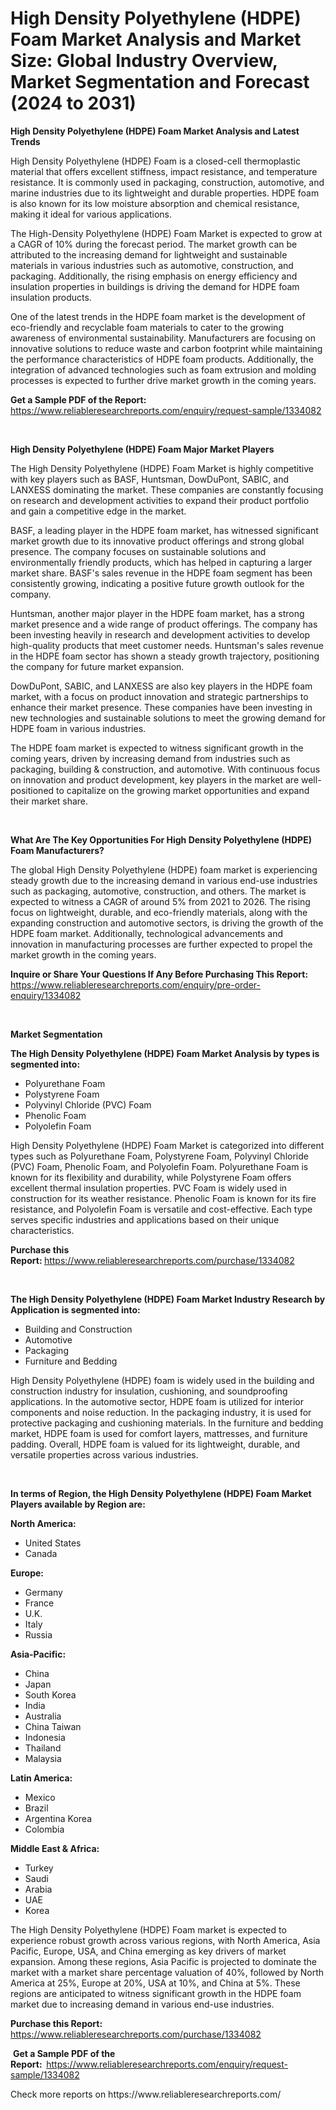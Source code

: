 <p><h1>High Density Polyethylene (HDPE) Foam Market Analysis and Market Size: Global Industry Overview, Market Segmentation and Forecast (2024 to 2031)</h1></p><p><strong>High Density Polyethylene (HDPE) Foam Market Analysis and Latest Trends</strong></p>
<p><p>High Density Polyethylene (HDPE) Foam is a closed-cell thermoplastic material that offers excellent stiffness, impact resistance, and temperature resistance. It is commonly used in packaging, construction, automotive, and marine industries due to its lightweight and durable properties. HDPE foam is also known for its low moisture absorption and chemical resistance, making it ideal for various applications.</p><p>The High-Density Polyethylene (HDPE) Foam Market is expected to grow at a CAGR of 10% during the forecast period. The market growth can be attributed to the increasing demand for lightweight and sustainable materials in various industries such as automotive, construction, and packaging. Additionally, the rising emphasis on energy efficiency and insulation properties in buildings is driving the demand for HDPE foam insulation products.</p><p>One of the latest trends in the HDPE foam market is the development of eco-friendly and recyclable foam materials to cater to the growing awareness of environmental sustainability. Manufacturers are focusing on innovative solutions to reduce waste and carbon footprint while maintaining the performance characteristics of HDPE foam products. Additionally, the integration of advanced technologies such as foam extrusion and molding processes is expected to further drive market growth in the coming years.</p></p>
<p><strong>Get a Sample PDF of the Report:&nbsp;</strong> <a href="https://www.reliableresearchreports.com/enquiry/request-sample/1334082">https://www.reliableresearchreports.com/enquiry/request-sample/1334082</a></p>
<p>&nbsp;</p>
<p><strong>High Density Polyethylene (HDPE) Foam Major Market Players</strong></p>
<p><p>The High Density Polyethylene (HDPE) Foam Market is highly competitive with key players such as BASF, Huntsman, DowDuPont, SABIC, and LANXESS dominating the market. These companies are constantly focusing on research and development activities to expand their product portfolio and gain a competitive edge in the market.</p><p>BASF, a leading player in the HDPE foam market, has witnessed significant market growth due to its innovative product offerings and strong global presence. The company focuses on sustainable solutions and environmentally friendly products, which has helped in capturing a larger market share. BASF's sales revenue in the HDPE foam segment has been consistently growing, indicating a positive future growth outlook for the company.</p><p>Huntsman, another major player in the HDPE foam market, has a strong market presence and a wide range of product offerings. The company has been investing heavily in research and development activities to develop high-quality products that meet customer needs. Huntsman's sales revenue in the HDPE foam sector has shown a steady growth trajectory, positioning the company for future market expansion.</p><p>DowDuPont, SABIC, and LANXESS are also key players in the HDPE foam market, with a focus on product innovation and strategic partnerships to enhance their market presence. These companies have been investing in new technologies and sustainable solutions to meet the growing demand for HDPE foam in various industries.</p><p>The HDPE foam market is expected to witness significant growth in the coming years, driven by increasing demand from industries such as packaging, building & construction, and automotive. With continuous focus on innovation and product development, key players in the market are well-positioned to capitalize on the growing market opportunities and expand their market share.</p></p>
<p>&nbsp;</p>
<p><strong>What Are The Key Opportunities For High Density Polyethylene (HDPE) Foam Manufacturers?</strong></p>
<p><p>The global High Density Polyethylene (HDPE) foam market is experiencing steady growth due to the increasing demand in various end-use industries such as packaging, automotive, construction, and others. The market is expected to witness a CAGR of around 5% from 2021 to 2026. The rising focus on lightweight, durable, and eco-friendly materials, along with the expanding construction and automotive sectors, is driving the growth of the HDPE foam market. Additionally, technological advancements and innovation in manufacturing processes are further expected to propel the market growth in the coming years.</p></p>
<p><strong>Inquire or Share Your Questions If Any Before Purchasing This Report:</strong> <a href="https://www.reliableresearchreports.com/enquiry/pre-order-enquiry/1334082">https://www.reliableresearchreports.com/enquiry/pre-order-enquiry/1334082</a></p>
<p>&nbsp;</p>
<p><strong>Market Segmentation</strong></p>
<p><strong>The High Density Polyethylene (HDPE) Foam Market Analysis by types is segmented into:</strong></p>
<p><ul><li>Polyurethane Foam</li><li>Polystyrene Foam</li><li>Polyvinyl Chloride (PVC) Foam</li><li>Phenolic Foam</li><li>Polyolefin Foam</li></ul></p>
<p><p>High Density Polyethylene (HDPE) Foam Market is categorized into different types such as Polyurethane Foam, Polystyrene Foam, Polyvinyl Chloride (PVC) Foam, Phenolic Foam, and Polyolefin Foam. Polyurethane Foam is known for its flexibility and durability, while Polystyrene Foam offers excellent thermal insulation properties. PVC Foam is widely used in construction for its weather resistance. Phenolic Foam is known for its fire resistance, and Polyolefin Foam is versatile and cost-effective. Each type serves specific industries and applications based on their unique characteristics.</p></p>
<p><strong>Purchase this Report:&nbsp;</strong><a href="https://www.reliableresearchreports.com/purchase/1334082">https://www.reliableresearchreports.com/purchase/1334082</a></p>
<p>&nbsp;</p>
<p><strong>The High Density Polyethylene (HDPE) Foam Market Industry Research by Application is segmented into:</strong></p>
<p><ul><li>Building and Construction</li><li>Automotive</li><li>Packaging</li><li>Furniture and Bedding</li></ul></p>
<p><p>High Density Polyethylene (HDPE) foam is widely used in the building and construction industry for insulation, cushioning, and soundproofing applications. In the automotive sector, HDPE foam is utilized for interior components and noise reduction. In the packaging industry, it is used for protective packaging and cushioning materials. In the furniture and bedding market, HDPE foam is used for comfort layers, mattresses, and furniture padding. Overall, HDPE foam is valued for its lightweight, durable, and versatile properties across various industries.</p></p>
<p>&nbsp;</p>
<p><strong>In terms of Region, the High Density Polyethylene (HDPE) Foam Market Players available by Region are:</strong></p>
<p>
    <p> <strong> North America: </strong>
        <ul>
            <li>United States</li>
            <li>Canada</li>
        </ul>
        </p> 
    <p> <strong> Europe: </strong>
        <ul>
            <li>Germany</li>
            <li>France</li>
            <li>U.K.</li>
            <li>Italy</li>
            <li>Russia</li>
        </ul>
        </p> 
    <p> <strong> Asia-Pacific: </strong>
        <ul>
            <li>China</li>
            <li>Japan</li>
            <li>South Korea</li>
            <li>India</li>
            <li>Australia</li>
            <li>China Taiwan</li>
            <li>Indonesia</li>
            <li>Thailand</li>
            <li>Malaysia</li>
        </ul>
        </p> 
    <p> <strong> Latin America: </strong>
        <ul>
            <li>Mexico</li>
            <li>Brazil</li>
            <li>Argentina Korea</li>
            <li>Colombia</li>
        </ul>
        </p> 
    <p> <strong> Middle East & Africa: </strong>
        <ul>
            <li>Turkey</li>
            <li>Saudi</li>
            <li>Arabia</li>
            <li>UAE</li>
            <li>Korea</li>
        </ul>
    </p>
    </p>
<p><p>The High Density Polyethylene (HDPE) Foam market is expected to experience robust growth across various regions, with North America, Asia Pacific, Europe, USA, and China emerging as key drivers of market expansion. Among these regions, Asia Pacific is projected to dominate the market with a market share percentage valuation of 40%, followed by North America at 25%, Europe at 20%, USA at 10%, and China at 5%. These regions are anticipated to witness significant growth in the HDPE foam market due to increasing demand in various end-use industries.</p></p>
<p><strong>Purchase this Report: </strong><a href="https://www.reliableresearchreports.com/purchase/1334082">https://www.reliableresearchreports.com/purchase/1334082</a></p>
<p>&nbsp;<strong>Get a Sample PDF of the Report:&nbsp;&nbsp;</strong><a href="https://www.reliableresearchreports.com/enquiry/request-sample/1334082">https://www.reliableresearchreports.com/enquiry/request-sample/1334082</a></p>
<p><strong></strong></p>
<p>Check more reports on https://www.reliableresearchreports.com/</p>